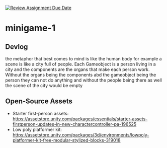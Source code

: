 [![Review Assignment Due Date](https://classroom.github.com/assets/deadline-readme-button-22041afd0340ce965d47ae6ef1cefeee28c7c493a6346c4f15d667ab976d596c.svg)](https://classroom.github.com/a/d-DorLAf)
# minigame-1
## Devlog
the metaphor that best comes to mind is like the human body for example a scene is like a city full of people. Each Gameobject is a person living in a city and the components are the organs that make each person work. Without the organs being the components abd the gameobject being the person they can not do anything and without the people being there as well the scene of the city would be empty
## Open-Source Assets
- Starter first-person assets: https://assetstore.unity.com/packages/essentials/starter-assets-firstperson-updates-in-new-charactercontroller-pa-196525
- Low poly platformer kit: https://assetstore.unity.com/packages/3d/environments/lowpoly-platformer-kit-free-modular-stylized-blocks-319018 
